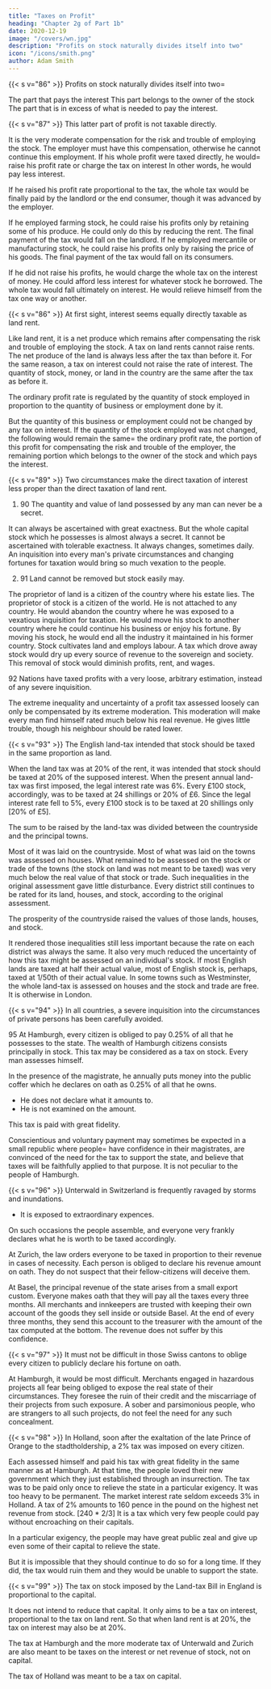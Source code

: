 ```yaml
---
title: "Taxes on Profit"
heading: "Chapter 2g of Part 1b"
date: 2020-12-19
image: "/covers/wn.jpg"
description: "Profits on stock naturally divides itself into two"
icon: "/icons/smith.png"
author: Adam Smith
---
```




{{< s v="86" >}} Profits on stock naturally divides itself into two= 

The part that pays the interest
This part belongs to the owner of the stock
The part that is in excess of what is needed to pay the interest.


{{< s v="87" >}} This latter part of profit is not taxable directly.

It is the very moderate compensation for the risk and trouble of employing the stock.
The employer must have this compensation, otherwise he cannot continue this employment.
If his whole profit were taxed directly, he would= 
raise his profit rate or
charge the tax on interest
    In other words, he would pay less interest.

If he raised his profit rate proportional to the tax, the whole tax would be finally paid by the landlord or the end consumer, though it was advanced by the employer.

If he employed farming stock, he could raise his profits only by retaining some of his produce.
He could only do this by reducing the rent.
The final payment of the tax would fall on the landlord.
If he employed mercantile or manufacturing stock, he could raise his profits only by raising the price of his goods.
The final payment of the tax would fall on its consumers.

If he did not raise his profits, he would charge the whole tax on the interest of money.
He could afford less interest for whatever stock he borrowed.
The whole tax would fall ultimately on interest.
He would relieve himself from the tax one way or another.


{{< s v="86" >}} At first sight, interest seems equally directly taxable as land rent.

Like land rent, it is a net produce which remains after compensating the risk and trouble of employing the stock.
A tax on land rents cannot raise rents.
The net produce of the land is always less after the tax than before it.
For the same reason, a tax on interest could not raise the rate of interest.
The quantity of stock, money, or land in the country are the same after the tax as before it.

The ordinary profit rate is regulated by the quantity of stock employed in proportion to the quantity of business or employment done by it.

But the quantity of this business or employment could not be changed by any tax on interest.
If the quantity of the stock employed was not changed, the following would remain the same= 
the ordinary profit rate,
the portion of this profit for compensating the risk and trouble of the employer,
the remaining portion which belongs to the owner of the stock and which pays the interest.


{{< s v="89" >}} Two circumstances make the direct taxation of interest less proper than the direct taxation of land rent.

1. 90 The quantity and value of land possessed by any man can never be a secret.

It can always be ascertained with great exactness.
But the whole capital stock which he possesses is almost always a secret.
It cannot be ascertained with tolerable exactness.
It always changes, sometimes daily.
An inquisition into every man's private circumstances and changing fortunes for taxation would bring so much vexation to the people.

2. 91 Land cannot be removed but stock easily may.

The proprietor of land is a citizen of the country where his estate lies.
The proprietor of stock is a citizen of the world.
He is not attached to any country.
He would abandon the country where he was exposed to a vexatious inquisition for taxation.
He would move his stock to another country where he could continue his business or enjoy his fortune.
    By moving his stock, he would end all the industry it maintained in his former country.
Stock cultivates land and employs labour.
A tax which drove away stock would dry up every source of revenue to the sovereign and society.
This removal of stock would diminish profits, rent, and wages.

92 Nations have taxed profits with a very loose, arbitrary estimation, instead of any severe inquisition.

The extreme inequality and uncertainty of a profit tax assessed loosely can only be compensated by its extreme moderation.
This moderation will make every man find himself rated much below his real revenue.
He gives little trouble, though his neighbour should be rated lower.


{{< s v="93" >}} The English land-tax intended that stock should be taxed in the same proportion as land.

When the land tax was at 20% of the rent, it was intended that stock should be taxed at 20% of the supposed interest.
When the present annual land-tax was first imposed, the legal interest rate was 6%.
Every £100 stock, accordingly, was to be taxed at 24 shillings or 20% of £6.
Since the legal interest rate fell to 5%, every £100 stock is to be taxed at 20 shillings only [20% of £5].

The sum to be raised by the land-tax was divided between the countryside and the principal towns.

Most of it was laid on the countryside.
Most of what was laid on the towns was assessed on houses.
What remained to be assessed on the stock or trade of the towns (the stock on land was not meant to be taxed) was very much below the real value of that stock or trade.
Such inequalities in the original assessment gave little disturbance.
Every district still continues to be rated for its land, houses, and stock, according to the original assessment.

The prosperity of the countryside raised the values of those lands, houses, and stock.

It rendered those inequalities still less important because the rate on each district was always the same.
It also very much reduced the uncertainty of how this tax might be assessed on an individual's stock.
If most English lands are taxed at half their actual value, most of English stock is, perhaps, taxed at 1/50th of their actual value.
In some towns such as Westminster, the whole land-tax is assessed on houses and the stock and trade are free.
It is otherwise in London.

{{< s v="94" >}} In all countries, a severe inquisition into the circumstances of private persons has been carefully avoided.

95 At Hamburgh, every citizen is obliged to pay 0.25% of all that he possesses to the state.
The wealth of Hamburgh citizens consists principally in stock.
This tax may be considered as a tax on stock.
Every man assesses himself.

In the presence of the magistrate, he annually puts money into the public coffer which he declares on oath as 0.25% of all that he owns.
- He does not declare what it amounts to.
- He is not examined on the amount.

This tax is paid with great fidelity.

Conscientious and voluntary payment may sometimes be expected in a small republic where people= 
have confidence in their magistrates,
are convinced of the need for the tax to support the state, and
believe that taxes will be faithfully applied to that purpose.
It is not peculiar to the people of Hamburgh.


{{< s v="96" >}} Unterwald in Switzerland is frequently ravaged by storms and inundations.
- It is exposed to extraordinary expences.

On such occasions the people assemble, and everyone very frankly declares what he is worth to be taxed accordingly.

At Zurich, the law orders everyone to be taxed in proportion to their revenue in cases of necessity.
Each person is obliged to declare his revenue amount on oath.
They do not suspect that their fellow-citizens will deceive them.

At Basel, the principal revenue of the state arises from a small export custom.
Everyone makes oath that they will pay all the taxes every three months.
All merchants and innkeepers are trusted with keeping their own account of the goods they sell inside or outside Basel.
At the end of every three months, they send this account to the treasurer with the amount of the tax computed at the bottom.
The revenue does not suffer by this confidence.


{{< s v="97" >}} It must not be difficult in those Swiss cantons to oblige every citizen to publicly declare his fortune on oath.

At Hamburgh, it would be most difficult.
Merchants engaged in hazardous projects all fear being obliged to expose the real state of their circumstances.
They foresee the ruin of their credit and the miscarriage of their projects from such exposure.
A sober and parsimonious people, who are strangers to all such projects, do not feel the need for any such concealment.


{{< s v="98" >}} In Holland, soon after the exaltation of the late Prince of Orange to the stadtholdership, a 2% tax was imposed on every citizen.

Each assessed himself and paid his tax with great fidelity in the same manner as at Hamburgh.
At that time, the people loved their new government which they just established through an insurrection.
The tax was to be paid only once to relieve the state in a particular exigency.
It was too heavy to be permanent.
The market interest rate seldom exceeds 3% in Holland.
A tax of 2% amounts to 160 pence in the pound on the highest net revenue from stock. [240 * 2/3]
It is a tax which very few people could pay without encroaching on their capitals.

In a particular exigency, the people may have great public zeal and give up even some of their capital to relieve the state.

But it is impossible that they should continue to do so for a long time.
If they did, the tax would ruin them and they would be unable to support the state.

{{< s v="99" >}} The tax on stock imposed by the Land-tax Bill in England is proportional to the capital.

It does not intend to reduce that capital.
It only aims to be a tax on interest, proportional to the tax on land rent.
So that when land rent is at 20%, the tax on interest may also be at 20%.

The tax at Hamburgh and the more moderate tax of Unterwald and Zurich are also meant to be taxes on the interest or net revenue of stock, not on capital.

The tax of Holland was meant to be a tax on capital.
